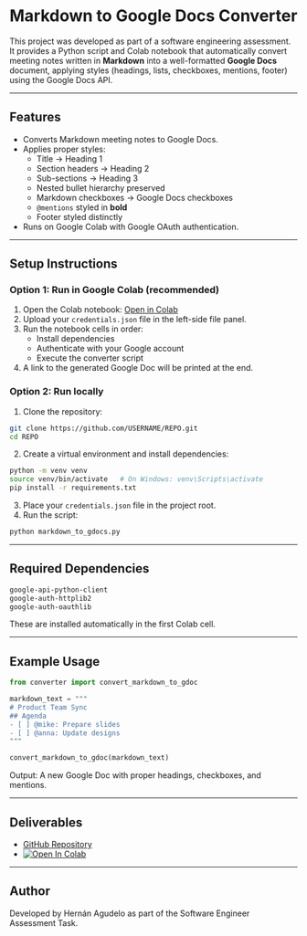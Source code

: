 # Markdown to Google Docs Converter

This project was developed as part of a software engineering assessment.  
It provides a Python script and Colab notebook that automatically convert meeting notes written in **Markdown** into a well-formatted **Google Docs** document, applying styles (headings, lists, checkboxes, mentions, footer) using the Google Docs API.

---

## Features
- Converts Markdown meeting notes to Google Docs.
- Applies proper styles:
  - Title → Heading 1
  - Section headers → Heading 2
  - Sub-sections → Heading 3
  - Nested bullet hierarchy preserved
  - Markdown checkboxes → Google Docs checkboxes
  - `@mentions` styled in **bold**
  - Footer styled distinctly
- Runs on Google Colab with Google OAuth authentication.

---

## Setup Instructions

### Option 1: Run in Google Colab (recommended)
1. Open the Colab notebook: [Open in Colab](https://colab.research.google.com/github/USERNAME/REPO/blob/main/Markdown_to_google_docs.ipynb)  
2. Upload your `credentials.json` file in the left-side file panel.  
3. Run the notebook cells in order:
   - Install dependencies
   - Authenticate with your Google account
   - Execute the converter script
4. A link to the generated Google Doc will be printed at the end.

### Option 2: Run locally
1. Clone the repository:
```bash
git clone https://github.com/USERNAME/REPO.git
cd REPO
```
2. Create a virtual environment and install dependencies:
```bash
python -m venv venv
source venv/bin/activate   # On Windows: venv\Scripts\activate
pip install -r requirements.txt
```
3. Place your `credentials.json` file in the project root.  
4. Run the script:
```bash
python markdown_to_gdocs.py
```

---

## Required Dependencies

```bash
google-api-python-client
google-auth-httplib2
google-auth-oauthlib
```

These are installed automatically in the first Colab cell.

---

## Example Usage

```python
from converter import convert_markdown_to_gdoc

markdown_text = """
# Product Team Sync
## Agenda
- [ ] @mike: Prepare slides
- [ ] @anna: Update designs
"""

convert_markdown_to_gdoc(markdown_text)
```

Output: A new Google Doc with proper headings, checkboxes, and mentions.

---

## Deliverables
- [GitHub Repository]((https://github.com/hernanagudelodev/markdown-to-google-docs/))
- [![Open In Colab](https://colab.research.google.com/assets/colab-badge.svg)](https://colab.research.google.com/drive/1OqTcXPEYsTWSTuwJhzNwNnlOUaHJecX8?usp=sharing)

---

## Author
Developed by Hernán Agudelo as part of the Software Engineer Assessment Task.
